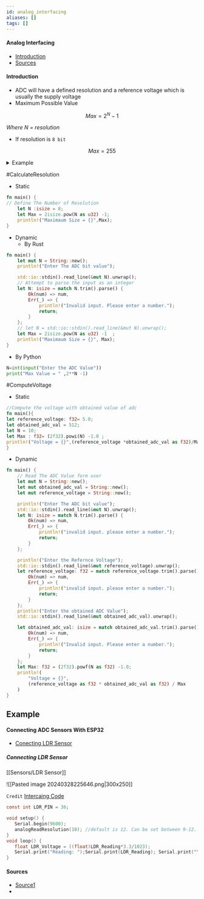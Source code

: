 ```yaml
---
id: analog_interfacing
aliases: []
tags: []
---
```



#### Analog Interfacing
- [Introduction](#introduction)
- [Sources](#sources)





#### Introduction 
- ADC will have a defined resolution and a reference voltage which is usually the supply voltage
- Maximum Possible Value

$$
Max = 2^N -1
$$

*Where N = resolution*

- If resolution is `8 bit`

$$
Max = 255
$$


 <details>
<summary>Example</summary>
Thus, if the reference voltage is 5V and an 8−bit ADC is used, then 5V corresponds to a reading of 255, 1V corresponds to a reading of (255/5*1) = 51, 2V corresponds to a reading (255/5*2) = 102 and so on. If we had a 12 bit ADC, then 5V would correspond to a reading of 4095, 1V would correspond to a reading of (4095/5*1) = 819, and so on.
</details>

#CalculateResolution
- Static
```rust
fn main() {
// Define The Number of Resolution
	let N :isize = 8;
	let Max = 2isize.pow(N as u32) -1;
	println!("Maximaum Size = {}",Max);
}

```

- Dynamic
	- By Rust
```rust
fn main() {
    let mut N = String::new();
    println!("Enter The ADC bit value");

    std::io::stdin().read_line(&mut N).unwrap();
    // Attempt to parse the input as an integer
    let N: isize = match N.trim().parse() {
        Ok(num) => num,
        Err(_) => {
            println!("Invalid input. Please enter a number.");
            return;
        }
    };
    // let N = std::io::stdin().read_line(&mut N).unwrap();
    let Max = 2isize.pow(N as u32) -1  ;
    println!("Maximaum Size = {}", Max);
}
```

- By Python
```python
N=int(input("Enter the ADC Value"))
print("Max Value = " ,2**N -1)
```





#ComputeVoltage
- Static
```rust
//Compute the voltage with obtained value of adc
fn main(){
let reference_voltage: f32= 5.0;
let obtained_adc_val = 512;
let N = 10;
let Max : f32= (2f32).powi(N) -1.0 ;
println!("Voltage = {}",(reference_voltage *obtained_adc_val as f32)/Max)
}
```

- Dynamic
```rust
fn main() {
    // Read The ADC Value form user
    let mut N = String::new();
    let mut obtained_adc_val = String::new();
    let mut reference_voltage = String::new();

    println!("Enter The ADC bit value");
    std::io::stdin().read_line(&mut N).unwrap();
    let N: isize = match N.trim().parse() {
        Ok(num) => num,
        Err(_) => {
            println!("invalid input. please enter a number.");
            return;
        }
    };

    println!("Enter the Refernce Voltage");
    std::io::stdin().read_line(&mut reference_voltage).unwrap();
    let reference_voltage: f32 = match reference_voltage.trim().parse() {
        Ok(num) => num,
        Err(_) => {
            println!("invalid input. please enter a number.");
            return;
        }
    };
    println!("Enter the obtained ADC Value");
    std::io::stdin().read_line(&mut obtained_adc_val).unwrap();

    let obtained_adc_val: isize = match obtained_adc_val.trim().parse() {
        Ok(num) => num,
        Err(_) => {
            println!("Invalid input. Please enter a number.");
            return;
        }
    };
    let Max: f32 = (2f32).powf(N as f32) -1.0;
    println!(
        "Voltage = {}",
        (reference_voltage as f32 * obtained_adc_val as f32) / Max
    )
}
```



## Example
#### Connecting ADC Sensors With ESP32
- [Conecting LDR Sensor ]()
##### Connecting LDR Sensor

[[Sensors/LDR Sensor]]

![[Pasted image 20240328225646.png|300x250]]


`Credit` [Intercaing Code](https://github.com/yash-sanghvi/ESP32/blob/master/AnalogReadWithLDR/AnalogReadWithLDR.ino)

```c
const int LDR_PIN = 36;

void setup() {
   Serial.begin(9600);
   analogReadResolution(10); //default is 12. Can be set between 9-12.
}
void loop() {
   float LDR_Voltage = ((float)LDR_Reading*3.3/1023);
   Serial.print("Reading: ");Serial.print(LDR_Reading); Serial.print("\t");Serial.print("Voltage: ");Serial.println(LDR_Voltage);
}
```


#### Sources
- [Source1](https://www.tutorialspoint.com/esp32_for_iot/interfacing_esp32_with_analog_sensors.htm#:~:text=In%20the%20image%20shown%20below,36%20(VN)%20of%20ESP32.)
- 

